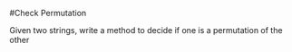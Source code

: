 #Check Permutation

Given two strings, write a method to decide if one is a permutation of the other